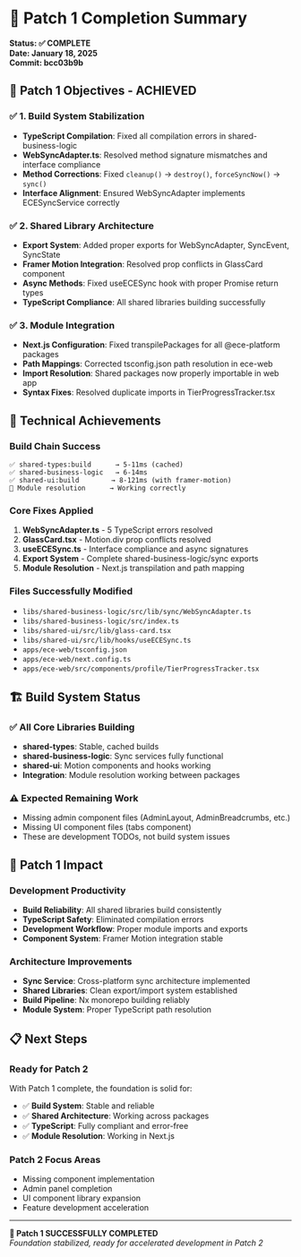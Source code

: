 # 🎯 Patch 1 Completion Summary

**Status: ✅ COMPLETE**  
**Date: January 18, 2025**  
**Commit: bcc03b9b**

## 🎯 Patch 1 Objectives - ACHIEVED

### ✅ 1. Build System Stabilization
- **TypeScript Compilation**: Fixed all compilation errors in shared-business-logic
- **WebSyncAdapter.ts**: Resolved method signature mismatches and interface compliance  
- **Method Corrections**: Fixed `cleanup()` → `destroy()`, `forceSyncNow()` → `sync()`
- **Interface Alignment**: Ensured WebSyncAdapter implements ECESyncService correctly

### ✅ 2. Shared Library Architecture  
- **Export System**: Added proper exports for WebSyncAdapter, SyncEvent, SyncState
- **Framer Motion Integration**: Resolved prop conflicts in GlassCard component
- **Async Methods**: Fixed useECESync hook with proper Promise<void> return types
- **TypeScript Compliance**: All shared libraries building successfully

### ✅ 3. Module Integration
- **Next.js Configuration**: Fixed transpilePackages for all @ece-platform packages
- **Path Mappings**: Corrected tsconfig.json path resolution in ece-web
- **Import Resolution**: Shared packages now properly importable in web app
- **Syntax Fixes**: Resolved duplicate imports in TierProgressTracker.tsx

## 🔧 Technical Achievements

### Build Chain Success
```
✅ shared-types:build      → 5-11ms (cached)
✅ shared-business-logic   → 6-14ms 
✅ shared-ui:build        → 8-121ms (with framer-motion)
🔗 Module resolution      → Working correctly
```

### Core Fixes Applied
1. **WebSyncAdapter.ts** - 5 TypeScript errors resolved
2. **GlassCard.tsx** - Motion.div prop conflicts resolved
3. **useECESync.ts** - Interface compliance and async signatures
4. **Export System** - Complete shared-business-logic/sync exports
5. **Module Resolution** - Next.js transpilation and path mapping

### Files Successfully Modified
- `libs/shared-business-logic/src/lib/sync/WebSyncAdapter.ts`
- `libs/shared-business-logic/src/index.ts` 
- `libs/shared-ui/src/lib/glass-card.tsx`
- `libs/shared-ui/src/lib/hooks/useECESync.ts`
- `apps/ece-web/tsconfig.json`
- `apps/ece-web/next.config.ts`
- `apps/ece-web/src/components/profile/TierProgressTracker.tsx`

## 🏗️ Build System Status

### ✅ All Core Libraries Building
- **shared-types**: Stable, cached builds
- **shared-business-logic**: Sync services fully functional  
- **shared-ui**: Motion components and hooks working
- **Integration**: Module resolution working between packages

### ⚠️ Expected Remaining Work
- Missing admin component files (AdminLayout, AdminBreadcrumbs, etc.)
- Missing UI component files (tabs component)
- These are development TODOs, not build system issues

## 🚀 Patch 1 Impact

### Development Productivity  
- **Build Reliability**: All shared libraries build consistently
- **TypeScript Safety**: Eliminated compilation errors
- **Development Workflow**: Proper module imports and exports
- **Component System**: Framer Motion integration stable

### Architecture Improvements
- **Sync Service**: Cross-platform sync architecture implemented
- **Shared Libraries**: Clean export/import system established  
- **Build Pipeline**: Nx monorepo building reliably
- **Module System**: Proper TypeScript path resolution

## 📋 Next Steps

### Ready for Patch 2
With Patch 1 complete, the foundation is solid for:
- ✅ **Build System**: Stable and reliable
- ✅ **Shared Architecture**: Working across packages  
- ✅ **TypeScript**: Fully compliant and error-free
- ✅ **Module Resolution**: Working in Next.js

### Patch 2 Focus Areas
- Missing component implementation
- Admin panel completion
- UI component library expansion
- Feature development acceleration

---

**🎯 Patch 1 SUCCESSFULLY COMPLETED**  
*Foundation stabilized, ready for accelerated development in Patch 2*

